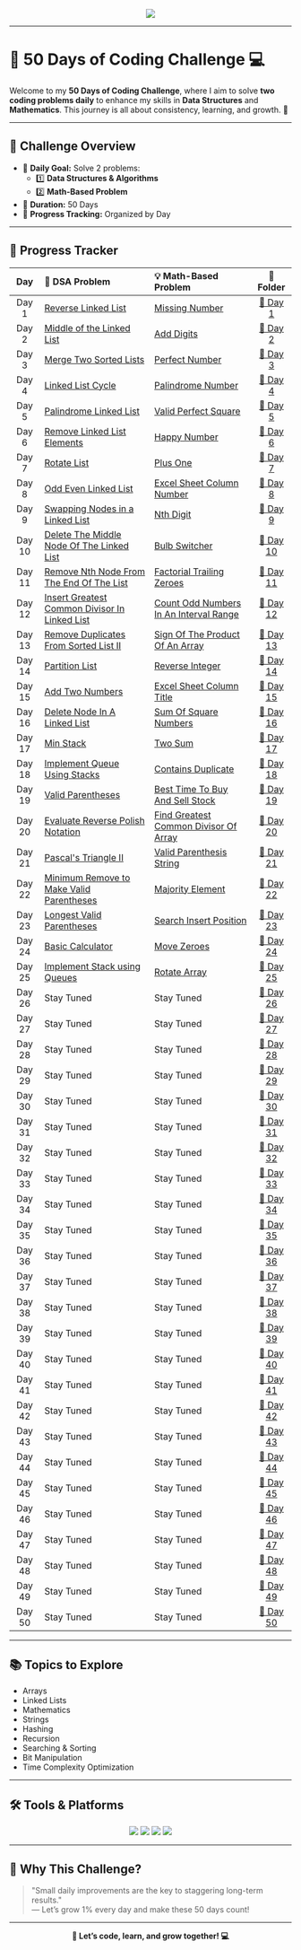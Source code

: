 <p align="center">
  <img src="https://readme-typing-svg.herokuapp.com?font=Fira+Code&size=25&duration=3000&pause=500&color=FF5733&center=true&vCenter=true&width=800&height=50&lines=🚀+50+Days+of+Coding+Challenge+🎯" />
</p>

---

# 🌟 50 Days of Coding Challenge 💻

Welcome to my **50 Days of Coding Challenge**, where I aim to solve **two coding problems daily** to enhance my skills in **Data Structures** and **Mathematics**. This journey is all about consistency, learning, and growth. 🚀

---

## 🎯 Challenge Overview

- 🧩 **Daily Goal:** Solve 2 problems:
  - 1️⃣ **Data Structures & Algorithms**
  - 2️⃣ **Math-Based Problem**
- 📅 **Duration:** 50 Days
- 📂 **Progress Tracking:** Organized by Day

---

## 📅 Progress Tracker

| Day  | 🧠 DSA Problem                | 💡 Math-Based Problem         | 📂 Folder       |
|:----:|:-----------------------------|:-----------------------------|:---------------:|
| Day 1 | [Reverse Linked List](https://leetcode.com/problems/reverse-linked-list/) | [Missing Number](https://leetcode.com/problems/missing-number/) | [📁 Day 1](./Day%201/) |
| Day 2 | [Middle of the Linked List](https://leetcode.com/problems/middle-of-the-linked-list/) | [Add Digits](https://leetcode.com/problems/add-digits/) | [📁 Day 2](./Day%202/) |
| Day 3 | [Merge Two Sorted Lists](https://leetcode.com/problems/merge-two-sorted-lists/) | [Perfect Number](https://leetcode.com/problems/perfect-number/) | [📁 Day 3](./Day%203/) |
| Day 4 | [Linked List Cycle](https://leetcode.com/problems/linked-list-cycle/) | [Palindrome Number](https://leetcode.com/problems/palindrome-number/) | [📁 Day 4](./Day%204/) |
| Day 5 | [Palindrome Linked List](https://leetcode.com/problems/linked-list-cycle/) | [Valid Perfect Square](https://leetcode.com/problems/valid-perfect-square/) | [📁 Day 5](./Day%205/)    |
| Day 6 | [Remove Linked List Elements](https://leetcode.com/problems/remove-linked-list-elements/)| [Happy Number](https://leetcode.com/problems/happy-number/) | [📁 Day 6](./Day%206/)    |
| Day 7 | [Rotate List](https://leetcode.com/problems/rotate-list/)| [Plus One](https://leetcode.com/problems/plus-one/) | [📁 Day 7](./Day%207/)    |
| Day 8 | [Odd Even Linked List](https://leetcode.com/problems/odd-even-linked-list/)| [Excel Sheet Column Number](https://leetcode.com/problems/excel-sheet-column-number/)| [📁 Day 8](./Day%208/)    |
| Day 9 | [Swapping Nodes in a Linked List](https://leetcode.com/problems/swapping-nodes-in-a-linked-list/)| [Nth Digit](https://leetcode.com/problems/nth-digit/)| [📁 Day 9](./Day%209/)    |
| Day 10 | [Delete The Middle Node Of The Linked List](https://leetcode.com/problems/delete-the-middle-node-of-a-linked-list/)|[Bulb Switcher](https://leetcode.com/problems/bulb-switcher/)| [📁 Day 10](./Day%2010/)   |
| Day 11 | [Remove Nth Node From The End Of The List](https://leetcode.com/problems/remove-nth-node-from-end-of-list/)|[Factorial Trailing Zeroes](https://leetcode.com/problems/factorial-trailing-zeroes/)| [📁 Day 11](./Day%2011/)   |
| Day 12 |[Insert Greatest Common Divisor In Linked List](https://leetcode.com/problems/insert-greatest-common-divisors-in-linked-list/)|[Count Odd Numbers In An Interval Range](https://leetcode.com/problems/count-odd-numbers-in-an-interval-range/)| [📁 Day 12](./Day%2012/)   |
| Day 13 |[Remove Duplicates From Sorted List II](https://leetcode.com/problems/remove-duplicates-from-sorted-list-ii/)|[Sign Of The Product Of An Array](https://leetcode.com/problems/sign-of-the-product-of-an-array/)| [📁 Day 13](./Day%2013/)   |
| Day 14 |[Partition List](https://leetcode.com/problems/partition-list/)|[Reverse Integer](https://leetcode.com/problems/reverse-integer/)| [📁 Day 14](./Day%2014/)   |
| Day 15 |[Add Two Numbers](https://leetcode.com/problems/add-two-numbers/)|[Excel Sheet Column Title](https://leetcode.com/problems/excel-sheet-column-title/)| [📁 Day 15](./Day%2015/)   |
| Day 16 |[Delete Node In A Linked List](https://leetcode.com/problems/delete-node-in-a-linked-list/)|[Sum Of Square Numbers](https://leetcode.com/problems/sum-of-square-numbers/)| [📁 Day 16](./Day%2016/)   |
| Day 17 |[Min Stack](https://leetcode.com/problems/min-stack/)|[Two Sum](https://leetcode.com/problems/two-sum/)| [📁 Day 17](./Day%2017/)   |
| Day 18 |[Implement Queue Using Stacks](https://leetcode.com/problems/implement-queue-using-stacks/)|[Contains Duplicate](https://leetcode.com/problems/contains-duplicate/)| [📁 Day 18](./Day%2018/)   |
| Day 19 |[Valid Parentheses](https://leetcode.com/problems/valid-parentheses/)|[Best Time To Buy And Sell Stock](https://leetcode.com/problems/best-time-to-buy-and-sell-stock/)| [📁 Day 19](./Day%2019/)   |
| Day 20 |[Evaluate Reverse Polish Notation](https://leetcode.com/problems/evaluate-reverse-polish-notation/)|[Find Greatest Common Divisor Of Array](https://leetcode.com/problems/find-greatest-common-divisor-of-array/)| [📁 Day 20](./Day%2020/)   |
| Day 21 |[Pascal's Triangle II](https://leetcode.com/problems/pascals-triangle-ii/)|[Valid Parenthesis String](https://leetcode.com/problems/valid-parenthesis-string/)| [📁 Day 21](./Day%2021/)   |
| Day 22 |[Minimum Remove to Make Valid Parentheses](https://leetcode.com/problems/minimum-remove-to-make-valid-parentheses/)|[Majority Element](https://leetcode.com/problems/majority-element/)| [📁 Day 22](./Day%2022/)   |
| Day 23 |[Longest Valid Parentheses](https://leetcode.com/problems/longest-valid-parentheses/)|[Search Insert Position](https://leetcode.com/problems/search-insert-position/)| [📁 Day 23](./Day%2023/)   |
| Day 24 |[Basic Calculator](https://leetcode.com/problems/basic-calculator/)|[Move Zeroes](https://leetcode.com/problems/move-zeroes/)| [📁 Day 24](./Day%2024/)   |
| Day 25 |[Implement Stack using Queues](https://leetcode.com/problems/implement-stack-using-queues/)|[Rotate Array](https://leetcode.com/problems/rotate-array/)| [📁 Day 25](./Day%2025/)   |
| Day 26 | Stay Tuned                | Stay Tuned                   | [📁 Day 26]()   |
| Day 27 | Stay Tuned                | Stay Tuned                   | [📁 Day 27]()   |
| Day 28 | Stay Tuned                | Stay Tuned                   | [📁 Day 28]()   |
| Day 29 | Stay Tuned                | Stay Tuned                   | [📁 Day 29]()   |
| Day 30 | Stay Tuned                | Stay Tuned                   | [📁 Day 30]()   |
| Day 31 | Stay Tuned                | Stay Tuned                   | [📁 Day 31]()   |
| Day 32 | Stay Tuned                | Stay Tuned                   | [📁 Day 32]()   |
| Day 33 | Stay Tuned                | Stay Tuned                   | [📁 Day 33]()   |
| Day 34 | Stay Tuned                | Stay Tuned                   | [📁 Day 34]()   |
| Day 35 | Stay Tuned                | Stay Tuned                   | [📁 Day 35]()   |
| Day 36 | Stay Tuned                | Stay Tuned                   | [📁 Day 36]()   |
| Day 37 | Stay Tuned                | Stay Tuned                   | [📁 Day 37]()   |
| Day 38 | Stay Tuned                | Stay Tuned                   | [📁 Day 38]()   |
| Day 39 | Stay Tuned                | Stay Tuned                   | [📁 Day 39]()   |
| Day 40 | Stay Tuned                | Stay Tuned                   | [📁 Day 40]()   |
| Day 41 | Stay Tuned                | Stay Tuned                   | [📁 Day 41]()   |
| Day 42 | Stay Tuned                | Stay Tuned                   | [📁 Day 42]()   |
| Day 43 | Stay Tuned                | Stay Tuned                   | [📁 Day 43]()   |
| Day 44 | Stay Tuned                | Stay Tuned                   | [📁 Day 44]()   |
| Day 45 | Stay Tuned                | Stay Tuned                   | [📁 Day 45]()   |
| Day 46 | Stay Tuned                | Stay Tuned                   | [📁 Day 46]()   |
| Day 47 | Stay Tuned                | Stay Tuned                   | [📁 Day 47]()   |
| Day 48 | Stay Tuned                | Stay Tuned                   | [📁 Day 48]()   |
| Day 49 | Stay Tuned                | Stay Tuned                   | [📁 Day 49]()   |
| Day 50 | Stay Tuned                | Stay Tuned                   | [📁 Day 50]()   |

---

## 📚 Topics to Explore

- Arrays  
- Linked Lists  
- Mathematics  
- Strings  
- Hashing  
- Recursion  
- Searching & Sorting  
- Bit Manipulation  
- Time Complexity Optimization  

---

## 🛠️ Tools & Platforms

<p align="center">
  <img src="https://img.shields.io/badge/-C++-00599C?style=for-the-badge&logo=c%2b%2b&logoColor=white" />
  <img src="https://img.shields.io/badge/-LeetCode-FFA116?style=for-the-badge&logo=leetcode&logoColor=black" />
  <img src="https://img.shields.io/badge/-GitHub-black?style=for-the-badge&logo=github&logoColor=white" />
  <img src="https://img.shields.io/badge/-VSCode-007ACC?style=for-the-badge&logo=visual-studio-code&logoColor=white" />
</p>

---

## 🌟 Why This Challenge?

> "Small daily improvements are the key to staggering long-term results."  
> — Let’s grow 1% every day and make these 50 days count!

---

<p align="center">
  <strong>💪 Let’s code, learn, and grow together! 💻</strong>
</p>
